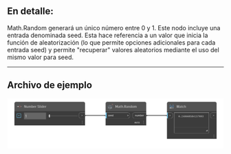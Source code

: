 ## En detalle:
Math.Random generará un único número entre 0 y 1. Este nodo incluye una entrada denominada seed. Esta hace referencia a un valor que inicia la función de aleatorización (lo que permite opciones adicionales para cada entrada seed) y permite "recuperar" valores aleatorios mediante el uso del mismo valor para seed.
___
## Archivo de ejemplo

![Math.Random](./DSCore.Math.Random(seed)_img.png)

